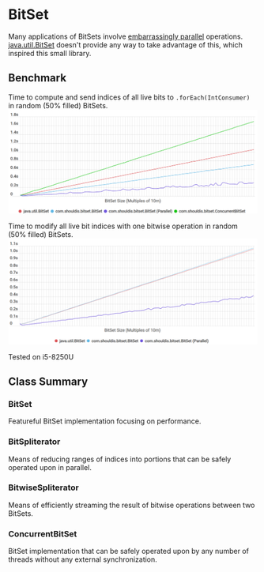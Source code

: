 # BitSet
Many applications of BitSets involve [embarrassingly parallel](https://www.wikipedia.org/wiki/Embarrassingly_parallel) operations. [java.util.BitSet](https://docs.oracle.com/javase/10/docs/api/java/util/BitSet.html) doesn't provide any way to take advantage of this, which inspired this small library.

## Benchmark
Time to compute and send indices of all live bits to `.forEach(IntConsumer)` in random (50% filled) BitSets.
![Live Index Overhead](https://github.com/ashouldis/BitSet/blob/master/img/overhead.png "Overhead Benchmark")

Time to modify all live bit indices with one bitwise operation in random (50% filled) BitSets.
![Clear Live Bits](https://github.com/ashouldis/BitSet/blob/master/img/clear.png "Manipulate Benchmark")

Tested on i5-8250U

## Class Summary

### BitSet
Featureful BitSet implementation focusing on performance.

### BitSpliterator
Means of reducing ranges of indices into portions that can be safely operated upon in parallel.

### BitwiseSpliterator
Means of efficiently streaming the result of bitwise operations between two BitSets.

### ConcurrentBitSet
BitSet implementation that can be safely operated upon by any number of threads without any external synchronization.